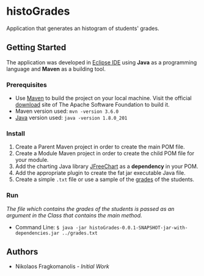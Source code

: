 # histoGrades
Application that generates an histogram of students' grades.

## Getting Started
The application was developed in [Eclipse IDE](https://www.eclipse.org/downloads/packages/release/oxygen/3a/eclipse-ide-java-developers) using **Java** as a programming language and **Maven** as a building tool.

### Prerequisites
* Use [Maven](https://maven.apache.org/ "Maven") to build the project on your local machine. Visit the official [download](https://maven.apache.org/ref/3.6.0/download.cgi "Maven Download") site of The Apache Software Foundation to build it.
* Maven version used: `mvn -version 3.6.0`
* [Java](https://www.oracle.com/technetwork/java/javase/downloads/jdk11-downloads-5066655.html) version used: `java -version 1.8.0_201`

### Install
1. Create a Parent Maven project in order to create the main POM file.
2. Create a Module Maven project in order to create the child POM file for your module.
3. Add the charting Java library [JFreeChart](https://mvnrepository.com/artifact/org.jfree/jfreechart/1.5.0) as a **dependency** in your POM.
4. Add the appropriate plugin to create the fat jar executable Java file.
5. Create a simple `.txt` file or use a sample of the [grades](https://drive.google.com/file/d/1I1zGwuwf8KgQyWnoz0358WczAZvtSuHT/view) of the students.

### Run
*The file which contains the grades of the students is passed as an argument in the Class that contains the main method.*

* Command Line: `$ java -jar histoGrades-0.0.1-SNAPSHOT-jar-with-dependencies.jar ../grades.txt`

## Authors
* Nikolaos Fragkomanolis - *Initial Work*
